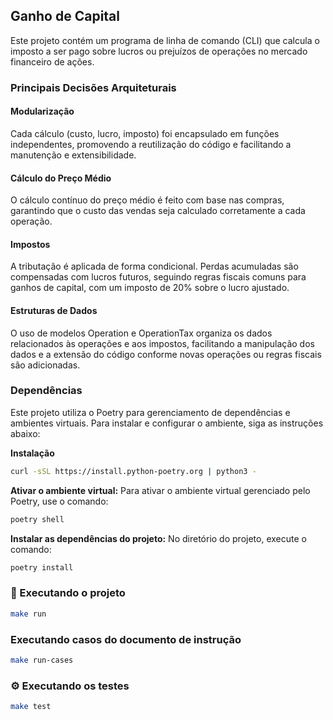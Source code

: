 ## Ganho de Capital
Este projeto contém um programa de linha de comando (CLI) que calcula o imposto a
ser pago sobre lucros ou prejuízos de operações no mercado financeiro de ações.

### Principais Decisões Arquiteturais
#### Modularização
Cada cálculo (custo, lucro, imposto) foi encapsulado em funções independentes, promovendo a reutilização do código e facilitando a manutenção e extensibilidade.

#### Cálculo do Preço Médio
O cálculo contínuo do preço médio é feito com base nas compras, garantindo que o custo das vendas seja calculado corretamente a cada operação.

#### Impostos
A tributação é aplicada de forma condicional. Perdas acumuladas são compensadas com lucros futuros, seguindo regras fiscais comuns para ganhos de capital, com um imposto de 20% sobre o lucro ajustado.

#### Estruturas de Dados
O uso de modelos Operation e OperationTax organiza os dados relacionados às operações e aos impostos, facilitando a manipulação dos dados e a extensão do código conforme novas operações ou regras fiscais são adicionadas.

### Dependências
Este projeto utiliza o Poetry para gerenciamento de dependências e ambientes virtuais. Para instalar e configurar o ambiente, siga as instruções abaixo:

**Instalação**

```bash
curl -sSL https://install.python-poetry.org | python3 -
```

**Ativar o ambiente virtual:** Para ativar o ambiente virtual gerenciado pelo Poetry, use o comando:

```bash
poetry shell
```
**Instalar as dependências do projeto:** No diretório do projeto, execute o comando:

```bash
poetry install
```

### 🚀 Executando o projeto

```bash
make run
```

### Executando casos do documento de instrução

```bash
make run-cases
```

### ⚙️ Executando os testes

```bash
make test
```